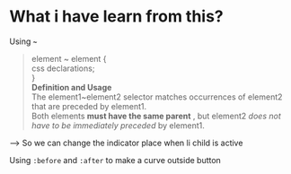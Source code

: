 # What i have learn from this?  
Using __`~`__    
> element ~ element {  
    css declarations;  
}   
__Definition and Usage__  
The element1~element2 selector matches occurrences of element2 that are preceded by element1.  
Both elements __must have the same parent__ , but element2 _does not have to be immediately preceded_ by element1.  
  
--> So we can change the indicator place when li child is active  

Using `:before` and `:after` to make a curve outside button  